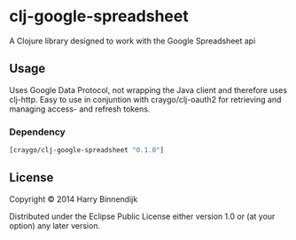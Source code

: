 # clj-google-spreadsheet

A Clojure library designed to work with the Google Spreadsheet api

## Usage

Uses Google Data Protocol, not wrapping the Java client and therefore uses clj-http.
Easy to use in conjuntion with craygo/clj-oauth2 for retrieving and managing access- and refresh tokens.

### Dependency ###
```clojure
[craygo/clj-google-spreadsheet "0.1.0"]
```
## License

Copyright © 2014 Harry Binnendijk

Distributed under the Eclipse Public License either version 1.0 or (at
your option) any later version.
